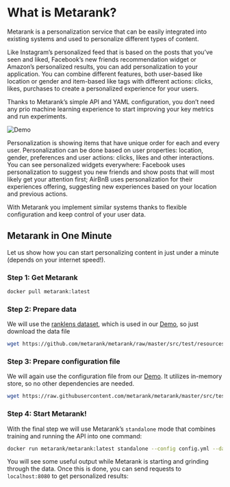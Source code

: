 # What is Metarank?

Metarank is a personalization service that can be easily integrated into existing systems and used to personalize different types of content. 

Like Instagram’s personalized feed that is based on the posts that you’ve seen and liked, Facebook’s new friends recommendation widget or Amazon’s personalized results, you can add personalization to your application. You can combine different features, both user-based like location or gender and item-based like tags with different actions: clicks, likes, purchases to create a personalized experience for your users.

Thanks to Metarank’s simple API and YAML configuration, you don’t need any prio machine learning experience to start improving your key metrics and run experiments.

![Demo](./img/demo.gif)

Personalization is showing items that have unique order for each and every user. Personalization can be done based on user properties: location, gender, preferences and user actions: clicks, likes and other interactions. You can see personalized widgets everywhere: Facebook uses personalization to suggest you new friends and show posts that will most likely get your attention first; AirBnB uses personalization for their experiences offering, suggesting new experiences based on your location and previous actions. 

With Metarank you implement similar systems thanks to flexible configuration and keep control of your user data.

## Metarank in One Minute

Let us show how you can start personalizing content in just under a minute (depends on your internet speed!). 

### Step 1: Get Metarank

```bash
docker pull metarank:latest
```

### Step 2: Prepare data

We will use the [ranklens dataset](https://github.com/metarank/ranklens), which is used in our [Demo](https://demo.metarank.ai), so just download the data file

```bash
wget https://github.com/metarank/metarank/raw/master/src/test/resources/ranklens/events/events.jsonl.gz
```

### Step 3: Prepare configuration file

We will again use the configuration file from our [Demo](https://demo.metarank.ai). It utilizes in-memory store, so no other dependencies are needed.


```bash
wget https://raw.githubusercontent.com/metarank/metarank/master/src/test/resources/ranklens/config.yml
```

### Step 4: Start Metarank!

With the final step we will use Metarank’s `standalone` mode that combines training and running the API into one command:

```bash
docker run metarank/metarank:latest standalone --config config.yml --data events.jsonl.gz
```

You will see some useful output while Metarank is starting and grinding through the data. Once this is done, you can send requests to `localhost:8080` to get personalized results:

```bash

```